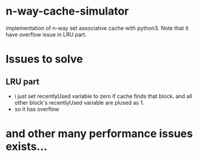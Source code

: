 # n-way-cache-simulator
implementation of n-way set associative cache with python3. Note that it have overflow issue in LRU part.

# Issues to solve
## LRU part
 - i just set recentlyUsed variable to zero if cache finds that block. and all other block's recentlyUsed variable are plused as 1.
  - so it has overflow 

# and other many performance issues exists...
